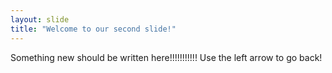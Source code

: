 ```yaml
---
layout: slide
title: "Welcome to our second slide!"
---
```

Something new should be written here!!!!!!!!!!!
Use the left arrow to go back!
